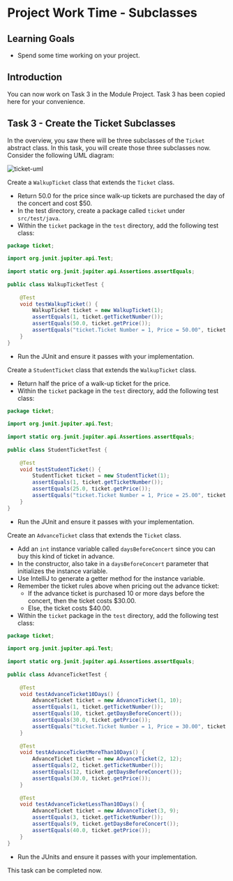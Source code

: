 # Project Work Time - Subclasses

## Learning Goals

- Spend some time working on your project.

## Introduction

You can now work on Task 3 in the Module Project. Task 3 has been copied here
for your convenience.

## Task 3 - Create the Ticket Subclasses

In the overview, you saw there will be three subclasses of the `Ticket` abstract
class. In this task, you will create those three subclasses now. Consider the
following UML diagram:

![ticket-uml](https://curriculum-content.s3.amazonaws.com/java-mod-3/project/uml-ticket-hierarchy.png)

Create a `WalkupTicket` class that extends the `Ticket` class.

- Return 50.0 for the price since walk-up tickets are purchased the day of
  the concert and cost $50.
- In the test directory, create a package called `ticket` under
  `src/test/java`.
- Within the `ticket` package in the `test` directory, add the following
  test class:

```java
package ticket;
    
import org.junit.jupiter.api.Test;
    
import static org.junit.jupiter.api.Assertions.assertEquals;
    
public class WalkupTicketTest {
    
    @Test
    void testWalkupTicket() {
        WalkupTicket ticket = new WalkupTicket(1);
        assertEquals(1, ticket.getTicketNumber());
        assertEquals(50.0, ticket.getPrice());
        assertEquals("ticket.Ticket Number = 1, Price = 50.00", ticket.toString());
    }
}
```

- Run the JUnit and ensure it passes with your implementation.

Create a `StudentTicket` class that extends the `WalkupTicket` class.

- Return half the price of a walk-up ticket for the price. 
- Within the `ticket` package in the `test` directory, add the following
  test class:

```java
package ticket;
    
import org.junit.jupiter.api.Test;
    
import static org.junit.jupiter.api.Assertions.assertEquals;
    
public class StudentTicketTest {
    
    @Test
    void testStudentTicket() {
        StudentTicket ticket = new StudentTicket(1);
        assertEquals(1, ticket.getTicketNumber());
        assertEquals(25.0, ticket.getPrice());
        assertEquals("ticket.Ticket Number = 1, Price = 25.00", ticket.toString());
    }
}
```

- Run the JUnit and ensure it passes with your implementation.

Create an `AdvanceTicket` class that extends the `Ticket` class.

- Add an `int` instance variable called `daysBeforeConcert` since you can
  buy this kind of ticket in advance. 
- In the constructor, also take in a `daysBeforeConcert` parameter that
  initializes the instance variable. 
- Use IntelliJ to generate a getter method for the instance variable.
- Remember the ticket rules above when pricing out the advance ticket:
  - If the advance ticket is purchased 10 or more days before the concert,
    then the ticket costs $30.00.
  - Else, the ticket costs $40.00.
- Within the `ticket` package in the `test` directory, add the following
  test class:

```java
package ticket;
    
import org.junit.jupiter.api.Test;
    
import static org.junit.jupiter.api.Assertions.assertEquals;
    
public class AdvanceTicketTest {
    
    @Test
    void testAdvanceTicket10Days() {
        AdvanceTicket ticket = new AdvanceTicket(1, 10);
        assertEquals(1, ticket.getTicketNumber());
        assertEquals(10, ticket.getDaysBeforeConcert());
        assertEquals(30.0, ticket.getPrice());
        assertEquals("ticket.Ticket Number = 1, Price = 30.00", ticket.toString());
    }
    
    @Test
    void testAdvanceTicketMoreThan10Days() {
        AdvanceTicket ticket = new AdvanceTicket(2, 12);
        assertEquals(2, ticket.getTicketNumber());
        assertEquals(12, ticket.getDaysBeforeConcert());
        assertEquals(30.0, ticket.getPrice());
    }
    
    @Test
    void testAdvanceTicketLessThan10Days() {
        AdvanceTicket ticket = new AdvanceTicket(3, 9);
        assertEquals(3, ticket.getTicketNumber());
        assertEquals(9, ticket.getDaysBeforeConcert());
        assertEquals(40.0, ticket.getPrice());
    }
}
```

- Run the JUnits and ensure it passes with your implementation.

This task can be completed now.
